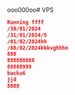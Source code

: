 ooo000oo# VPS 
```json  f
Running ffff
/30/01/2024
/31/01/2024/5
/01/02/2024hh
/08/02/2024kkkvghhhn
888
888888888
88888999
backu6
jjd
8888
